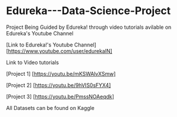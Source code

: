 # Edureka---Data-Science-Project


Project Being Guided by Edureka!
through video tutorials avilable on Edureka's Youtube Channel

[Link to Edureka!'s Youtube Channel]
[https://www.youtube.com/user/edurekaIN]



Link to Video tutorials

[Project 1]
[https://youtu.be/mKSWAlvXSmw]

[Project 2]
[https://youtu.be/9hVIS0sFYX4]

[Project 3]
[https://youtu.be/PmssNOAeqdk]




All Datasets can be found on Kaggle
